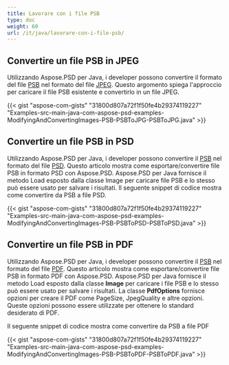 ```yaml
---
title: Lavorare con i file PSB
type: doc
weight: 60
url: /it/java/lavorare-con-i-file-psb/
---
```


## **Convertire un file PSB in JPEG**
Utilizzando Aspose.PSD per Java, i developer possono convertire il formato del file [PSB](https://wiki.fileformat.com/image/psb/) nel formato del file [JPEG](https://wiki.fileformat.com/image/jpeg/). Questo argomento spiega l'approccio per caricare il file PSB esistente e convertirlo in un file JPEG.


{{< gist "aspose-com-gists" "31800d807a72f1f50fe4b29374119227" "Examples-src-main-java-com-aspose-psd-examples-ModifyingAndConvertingImages-PSB-PSBToJPG-PSBToJPG.java" >}}
## **Convertire un file PSB in PSD**
Utilizzando Aspose.PSD per Java, i developer possono convertire il [PSB](https://wiki.fileformat.com/image/psb/) nel formato del file [PSD](https://wiki.fileformat.com/image/psd/). Questo articolo mostra come esportare/convertire file PSB in formato PSD con Aspose.PSD. Aspose.PSD per Java fornisce il metodo Load esposto dalla classe Image per caricare file PSB e lo stesso può essere usato per salvare i risultati. Il seguente snippet di codice mostra come convertire da PSB a file PSD.


{{< gist "aspose-com-gists" "31800d807a72f1f50fe4b29374119227" "Examples-src-main-java-com-aspose-psd-examples-ModifyingAndConvertingImages-PSB-PSBToPSD-PSBToPSD.java" >}}
## **Convertire un file PSB in PDF**
Utilizzando Aspose.PSD per Java, i developer possono convertire il [PSB](https://wiki.fileformat.com/image/psb/) nel formato del file [PDF](https://wiki.fileformat.com/view/pdf/). Questo articolo mostra come esportare/convertire file PSB in formato PDF con Aspose.PSD. Aspose.PSD per Java fornisce il metodo Load esposto dalla classe **Image** per caricare i file PSB e lo stesso può essere usato per salvare i risultati. La classe **PdfOptions** fornisce opzioni per creare il PDF come PageSize, JpegQuality e altre opzioni. Queste opzioni possono essere utilizzate per ottenere lo standard desiderato di PDF.

Il seguente snippet di codice mostra come convertire da PSB a file PDF

{{< gist "aspose-com-gists" "31800d807a72f1f50fe4b29374119227" "Examples-src-main-java-com-aspose-psd-examples-ModifyingAndConvertingImages-PSB-PSBToPDF-PSBToPDF.java" >}}
